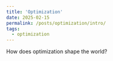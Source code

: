 ```yaml
---
title: 'Optimization'
date: 2025-02-15
permalink: /posts/optimization/intro/
tags:
  - optimization
---
```


How does optimization shape the world?
